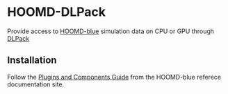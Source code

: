 # HOOMD-DLPack

Provide access to [HOOMD-blue](https://glotzerlab.engin.umich.edu/hoomd-blue) simulation data on CPU or GPU through [DLPack](https://github.com/dmlc/dlpack)


## Installation

Follow the [Plugins and Components Guide](https://hoomd-blue.readthedocs.io/en/stable/developer.html) from the HOOMD-blue referece documentation site.
